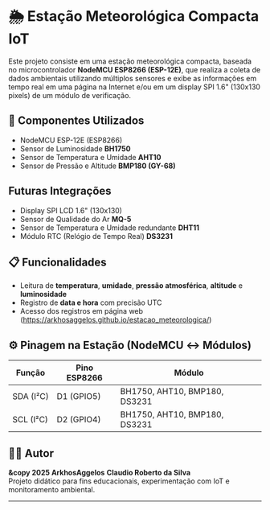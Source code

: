 # 🌦️ Estação Meteorológica Compacta IoT

Este projeto consiste em uma estação meteorológica compacta, baseada no microcontrolador **NodeMCU ESP8266 (ESP-12E)**, que realiza a coleta de dados ambientais utilizando múltiplos sensores e exibe as informações em tempo real em uma página na Internet e/ou em um display SPI 1.6" (130x130 pixels) de um módulo de verificação.

## 🔧 Componentes Utilizados

- NodeMCU ESP-12E (ESP8266)
- Sensor de Luminosidade **BH1750**
- Sensor de Temperatura e Umidade **AHT10**
- Sensor de Pressão e Altitude **BMP180 (GY-68)**

## Futuras Integrações
- Display SPI LCD 1.6" (130x130)
- Sensor de Qualidade do Ar **MQ-5**
- Sensor de Temperatura e Umidade redundante **DHT11**
- Módulo RTC (Relógio de Tempo Real) **DS3231**

## 📋 Funcionalidades

- Leitura de **temperatura**, **umidade**, **pressão atmosférica**, **altitude** e **luminosidade**
- Registro de **data e hora** com precisão UTC
- Acesso dos registros em página web (https://arkhosaggelos.github.io/estacao_meteorologica/)

## ⚙️ Pinagem na Estação (NodeMCU ↔ Módulos)

| Função             | Pino ESP8266 | Módulo           |
|--------------------|--------------|------------------|
| SDA (I²C)          | D1 (GPIO5)   | BH1750, AHT10, BMP180, DS3231 |
| SCL (I²C)          | D2 (GPIO4)   | BH1750, AHT10, BMP180, DS3231 |


## 👨‍💻 Autor

**\&copy 2025 ArkhosAggelos**
**Claudio Roberto da Silva**  
Projeto didático para fins educacionais, experimentação com IoT e monitoramento ambiental.

---

